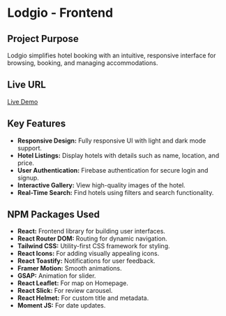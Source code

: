 # Lodgio - Frontend

## Project Purpose
Lodgio simplifies hotel booking with an intuitive, responsive interface for browsing, booking, and managing accommodations.

## Live URL
[Live Demo](htttps://lodgio.netlify.app)

## Key Features
- **Responsive Design:** Fully responsive UI with light and dark mode support.
- **Hotel Listings:** Display hotels with details such as name, location, and price.
- **User Authentication:** Firebase authentication for secure login and signup.
- **Interactive Gallery:** View high-quality images of the hotel.
- **Real-Time Search:** Find hotels using filters and search functionality.

## NPM Packages Used
- **React:** Frontend library for building user interfaces.
- **React Router DOM:** Routing for dynamic navigation.
- **Tailwind CSS:** Utility-first CSS framework for styling.
- **React Icons:** For adding visually appealing icons.
- **React Toastify:** Notifications for user feedback.
- **Framer Motion:** Smooth animations.
- **GSAP:** Animation for slider.
- **React Leaflet:** For map on Homepage.
- **React Slick:** For review carousel.
- **React Helmet:** For custom title and metadata.
- **Moment JS:** For date updates.

